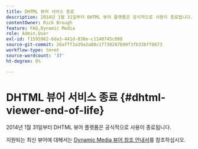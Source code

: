 ```yaml
---
title: DHTML 뷰어 서비스 종료
description: 2014년 1월 31일부터 DHTML 뷰어 플랫폼은 공식적으로 사용이 종료됩니다.
contentOwner: Rick Brough
feature: FAQ,Dynamic Media
role: Admin,User
exl-id: f1595962-6da3-441d-838e-c1140745c088
source-git-commit: 26afff3a39a2a80c1f730287b99f3fb33bff0673
workflow-type: tm+mt
source-wordcount: '37'
ht-degree: 0%

---
```


# DHTML 뷰어 서비스 종료 {#dhtml-viewer-end-of-life}

2014년 1월 31일부터 DHTML 뷰어 플랫폼은 공식적으로 사용이 종료됩니다.

지원되는 최신 뷰어에 대해서는 [Dynamic Media 뷰어 참조 안내서](https://experienceleague.adobe.com/docs/dynamic-media-developer-resources.html)를 참조하십시오.
